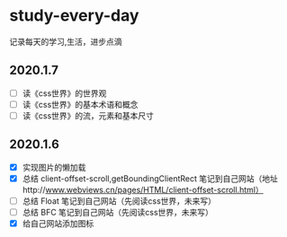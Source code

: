 # study-every-day

记录每天的学习,生活，进步点滴

## 2020.1.7

- [ ] 读《css世界》的世界观
- [ ] 读《css世界》的基本术语和概念
- [ ] 读《css世界》的流，元素和基本尺寸

## 2020.1.6

- [x] 实现图片的懒加载
- [x] 总结 client-offset-scroll,getBoundingClientRect 笔记到自己网站（地址http://www.webviews.cn/pages/HTML/client-offset-scroll.html）
- [ ] 总结 Float 笔记到自己网站（先阅读css世界，未来写）
- [ ] 总结 BFC 笔记到自己网站（先阅读css世界，未来写）
- [x] 给自己网站添加图标
